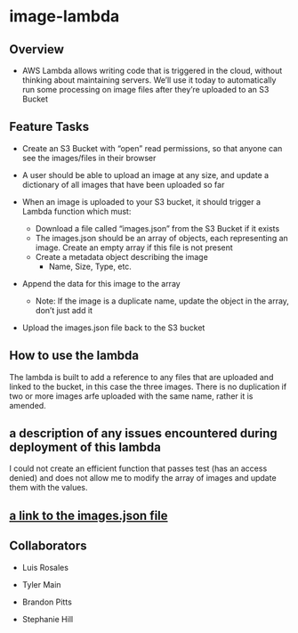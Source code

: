 # image-lambda

## Overview

- AWS Lambda allows writing code that is triggered in the cloud, without thinking about maintaining servers. We’ll use it today to automatically run some processing on image files after they’re uploaded to an S3 Bucket

## Feature Tasks

- Create an S3 Bucket with “open” read permissions, so that anyone can see the images/files in their browser

- A user should be able to upload an image at any size, and update a dictionary of all images that have been uploaded so far

- When an image is uploaded to your S3 bucket, it should trigger a Lambda function which must:
  - Download a file called “images.json” from the S3 Bucket if it exists
  - The images.json should be an array of objects, each representing an image. Create an empty array if this file is not present
  - Create a metadata object describing the image
    - Name, Size, Type, etc.

- Append the data for this image to the array
  - Note: If the image is a duplicate name, update the object in the array, don’t just add it

- Upload the images.json file back to the S3 bucket

## How to use the lambda

The lambda is built to add a reference to any files that are uploaded and linked to the bucket, in this case the three images. There is no duplication if two or more images arfe uploaded with the same name, rather it is amended.

## a description of any issues encountered during deployment of this lambda

I could not create an efficient function that passes test (has an access denied) and does not allow me to modify the array of images and update them with the values.

## [a link to the images.json file](https://kf-image-lambda.s3.us-west-1.amazonaws.com/images.json)

## Collaborators

- Luis Rosales

- Tyler Main

- Brandon Pitts

- Stephanie Hill
